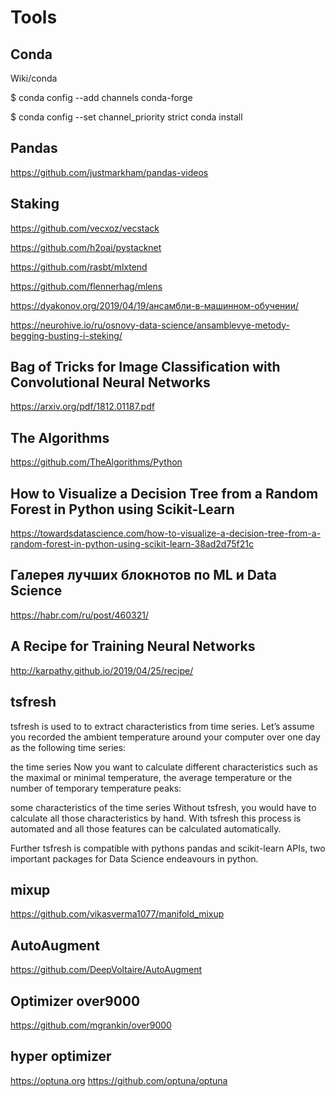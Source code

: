 # Tools

## Conda
Wiki/conda

$ conda config --add channels conda-forge

$ conda config --set channel_priority strict conda install

## Pandas

https://github.com/justmarkham/pandas-videos

## Staking

https://github.com/vecxoz/vecstack

https://github.com/h2oai/pystacknet

https://github.com/rasbt/mlxtend

https://github.com/flennerhag/mlens

https://dyakonov.org/2019/04/19/ансамбли-в-машинном-обучении/

https://neurohive.io/ru/osnovy-data-science/ansamblevye-metody-begging-busting-i-steking/

## Bag of Tricks for Image Classification with Convolutional Neural Networks

https://arxiv.org/pdf/1812.01187.pdf

## The Algorithms

https://github.com/TheAlgorithms/Python

## How to Visualize a Decision Tree from a Random Forest in Python using Scikit-Learn

https://towardsdatascience.com/how-to-visualize-a-decision-tree-from-a-random-forest-in-python-using-scikit-learn-38ad2d75f21c

## Галерея лучших блокнотов по ML и Data Science

https://habr.com/ru/post/460321/

## A Recipe for Training Neural Networks

http://karpathy.github.io/2019/04/25/recipe/

## tsfresh

tsfresh is used to to extract characteristics from time series. Let’s assume you recorded the ambient temperature around your computer over one day as the following time series:

the time series
Now you want to calculate different characteristics such as the maximal or minimal temperature, the average temperature or the number of temporary temperature peaks:

some characteristics of the time series
Without tsfresh, you would have to calculate all those characteristics by hand. With tsfresh this process is automated and all those features can be calculated automatically.

Further tsfresh is compatible with pythons pandas and scikit-learn APIs, two important packages for Data Science endeavours in python.

## mixup

https://github.com/vikasverma1077/manifold_mixup

## AutoAugment

https://github.com/DeepVoltaire/AutoAugment

## Optimizer over9000
https://github.com/mgrankin/over9000


## hyper optimizer
https://optuna.org
https://github.com/optuna/optuna
